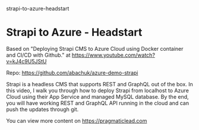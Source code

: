 strapi-to-azure-headstart
# Strapi to Azure - Headstart

Based on "Deploying Strapi CMS to Azure Cloud using Docker container and CI/CD with Github." at https://www.youtube.com/watch?v=kJ4c9U5JStU

Repo: https://github.com/abachuk/azure-demo-strapi

Strapi is a headless CMS that supports REST and GraphQL out of the box. In this video, I walk you through how to deploy Strapi from localhost to Azure Cloud using their App Service and managed MySQL database. By the end, you will have working REST and GraphQL API running in the cloud and can push the updates through git. 

You can view more content on https://pragmaticlead.com



